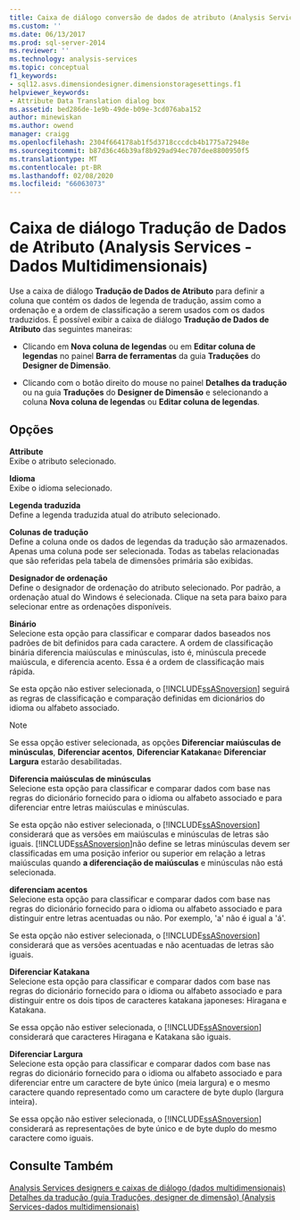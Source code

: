 ```yaml
---
title: Caixa de diálogo conversão de dados de atributo (Analysis Services-dados multidimensionais) | Microsoft Docs
ms.custom: ''
ms.date: 06/13/2017
ms.prod: sql-server-2014
ms.reviewer: ''
ms.technology: analysis-services
ms.topic: conceptual
f1_keywords:
- sql12.asvs.dimensiondesigner.dimensionstoragesettings.f1
helpviewer_keywords:
- Attribute Data Translation dialog box
ms.assetid: bed286de-1e9b-49de-b09e-3cd076aba152
author: minewiskan
ms.author: owend
manager: craigg
ms.openlocfilehash: 2304f664178ab1f5d3718cccdcb4b1775a72948e
ms.sourcegitcommit: b87d36c46b39af8b929ad94ec707dee8800950f5
ms.translationtype: MT
ms.contentlocale: pt-BR
ms.lasthandoff: 02/08/2020
ms.locfileid: "66063073"
---
```

# <a name="attribute-data-translation-dialog-box-analysis-services---multidimensional-data"></a>Caixa de diálogo Tradução de Dados de Atributo (Analysis Services - Dados Multidimensionais)
  Use a caixa de diálogo **Tradução de Dados de Atributo** para definir a coluna que contém os dados de legenda de tradução, assim como a ordenação e a ordem de classificação a serem usados com os dados traduzidos. É possível exibir a caixa de diálogo **Tradução de Dados de Atributo** das seguintes maneiras:  
  
-   Clicando em **Nova coluna de legendas** ou em **Editar coluna de legendas** no painel **Barra de ferramentas** da guia **Traduções** do **Designer de Dimensão**.  
  
-   Clicando com o botão direito do mouse no painel **Detalhes da tradução** ou na guia **Traduções** do **Designer de Dimensão** e selecionando a coluna **Nova coluna de legendas** ou **Editar coluna de legendas**.  
  
## <a name="options"></a>Opções  
 **Attribute**  
 Exibe o atributo selecionado.  
  
 **Idioma**  
 Exibe o idioma selecionado.  
  
 **Legenda traduzida**  
 Define a legenda traduzida atual do atributo selecionado.  
  
 **Colunas de tradução**  
 Define a coluna onde os dados de legendas da tradução são armazenados. Apenas uma coluna pode ser selecionada. Todas as tabelas relacionadas que são referidas pela tabela de dimensões primária são exibidas.  
  
 **Designador de ordenação**  
 Define o designador de ordenação do atributo selecionado. Por padrão, a ordenação atual do Windows é selecionada. Clique na seta para baixo para selecionar entre as ordenações disponíveis.  
  
 **Binário**  
 Selecione esta opção para classificar e comparar dados baseados nos padrões de bit definidos para cada caractere. A ordem de classificação binária diferencia maiúsculas e minúsculas, isto é, minúscula precede maiúscula, e diferencia acento. Essa é a ordem de classificação mais rápida.  
  
 Se esta opção não estiver selecionada, o [!INCLUDE[ssASnoversion](../includes/ssasnoversion-md.md)] seguirá as regras de classificação e comparação definidas em dicionários do idioma ou alfabeto associado.  
  
> [!NOTE]  
>  Se essa opção estiver selecionada, as opções **Diferenciar maiúsculas de minúsculas**, **Diferenciar acentos**, **Diferenciar Katakana**e **Diferenciar Largura** estarão desabilitadas.  
  
 **Diferencia maiúsculas de minúsculas**  
 Selecione esta opção para classificar e comparar dados com base nas regras do dicionário fornecido para o idioma ou alfabeto associado e para diferenciar entre letras maiúsculas e minúsculas.  
  
 Se esta opção não estiver selecionada, o [!INCLUDE[ssASnoversion](../includes/ssasnoversion-md.md)] considerará que as versões em maiúsculas e minúsculas de letras são iguais. [!INCLUDE[ssASnoversion](../includes/ssasnoversion-md.md)]não define se letras minúsculas devem ser classificadas em uma posição inferior ou superior em relação a letras maiúsculas quando **a diferenciação de maiúsculas** e minúsculas não está selecionada.  
  
 **diferenciam acentos**  
 Selecione esta opção para classificar e comparar dados com base nas regras do dicionário fornecido para o idioma ou alfabeto associado e para distinguir entre letras acentuadas ou não. Por exemplo, 'a' não é igual a 'á'.  
  
 Se esta opção não estiver selecionada, o [!INCLUDE[ssASnoversion](../includes/ssasnoversion-md.md)] considerará que as versões acentuadas e não acentuadas de letras são iguais.  
  
 **Diferenciar Katakana**  
 Selecione esta opção para classificar e comparar dados com base nas regras do dicionário fornecido para o idioma ou alfabeto associado e para distinguir entre os dois tipos de caracteres katakana japoneses: Hiragana e Katakana.  
  
 Se essa opção não estiver selecionada, o [!INCLUDE[ssASnoversion](../includes/ssasnoversion-md.md)] considerará que caracteres Hiragana e Katakana são iguais.  
  
 **Diferenciar Largura**  
 Selecione esta opção para classificar e comparar dados com base nas regras do dicionário fornecido para o idioma ou alfabeto associado e para diferenciar entre um caractere de byte único (meia largura) e o mesmo caractere quando representado como um caractere de byte duplo (largura inteira).  
  
 Se essa opção não estiver selecionada, o [!INCLUDE[ssASnoversion](../includes/ssasnoversion-md.md)] considerará as representações de byte único e de byte duplo do mesmo caractere como iguais.  
  
## <a name="see-also"></a>Consulte Também  
 [Analysis Services designers e caixas de diálogo &#40;dados multidimensionais&#41;](analysis-services-designers-and-dialog-boxes-multidimensional-data.md)   
 [Detalhes da tradução &#40;guia Traduções, designer de dimensão&#41; &#40;Analysis Services-dados multidimensionais&#41;](translation-details-dimension-designer-analysis-services-multidimensional-data.md)  
  
  
